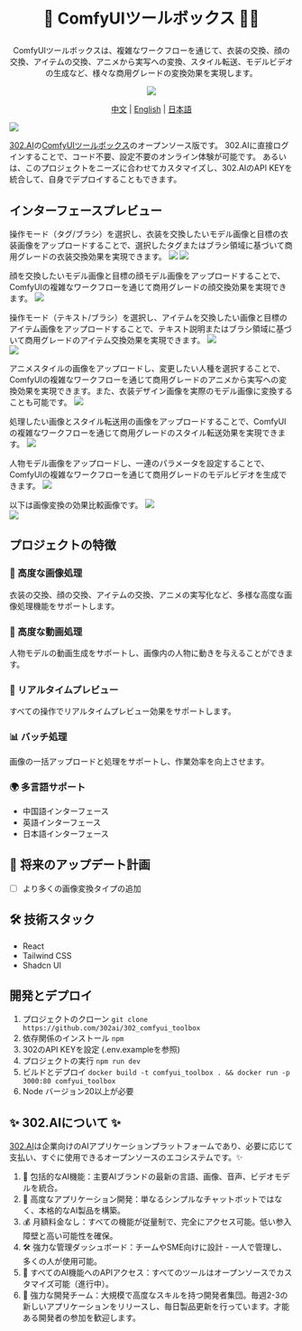 # <p align="center"> 🎨 ComfyUIツールボックス 🚀✨</p>

<p align="center">ComfyUIツールボックスは、複雑なワークフローを通じて、衣装の交換、顔の交換、アイテムの交換、アニメから実写への変換、スタイル転送、モデルビデオの生成など、様々な商用グレードの変換効果を実現します。</p>

<p align="center"><a href="https://302.ai/ja/tools/comfytools/" target="blank"><img src="https://file.302.ai/gpt/imgs/github/20250102/72a57c4263944b73bf521830878ae39a.png" /></a></p >

<p align="center"><a href="README_zh.md">中文</a> | <a href="README.md">English</a> | <a href="README_ja.md">日本語</a></p>


![](docs/302_ComfyUI_Toolbox_jp.png)

[302.AI](https://302.ai/ja/)の[ComfyUIツールボックス](https://302.ai/ja/tools/comfytools/)のオープンソース版です。
302.AIに直接ログインすることで、コード不要、設定不要のオンライン体験が可能です。
あるいは、このプロジェクトをニーズに合わせてカスタマイズし、302.AIのAPI KEYを統合して、自身でデプロイすることもできます。

## インターフェースプレビュー
操作モード（タグ/ブラシ）を選択し、衣装を交換したいモデル画像と目標の衣装画像をアップロードすることで、選択したタグまたはブラシ領域に基づいて商用グレードの衣装交換効果を実現できます。
![](docs/302_ComfyUI_Toolbox_jp_screenshot_01.png)
![](docs/302_ComfyUI_Toolbox_jp_screenshot_02.png)

顔を交換したいモデル画像と目標の顔モデル画像をアップロードすることで、ComfyUIの複雑なワークフローを通じて商用グレードの顔交換効果を実現できます。
![](docs/302_ComfyUI_Toolbox_jp_screenshot_03.png)

操作モード（テキスト/ブラシ）を選択し、アイテムを交換したい画像と目標のアイテム画像をアップロードすることで、テキスト説明またはブラシ領域に基づいて商用グレードのアイテム交換効果を実現できます。
![](docs/302_ComfyUI_Toolbox_jp_screenshot_04.png)  
![](docs/302_ComfyUI_Toolbox_jp_screenshot_05.png)   

アニメスタイルの画像をアップロードし、変更したい人種を選択することで、ComfyUIの複雑なワークフローを通じて商用グレードのアニメから実写への変換効果を実現できます。また、衣装デザイン画像を実際のモデル画像に変換することも可能です。
![](docs/302_ComfyUI_Toolbox_jp_screenshot_06.png)

処理したい画像とスタイル転送用の画像をアップロードすることで、ComfyUIの複雑なワークフローを通じて商用グレードのスタイル転送効果を実現できます。
![](docs/302_ComfyUI_Toolbox_jp_screenshot_07.png)   

人物モデル画像をアップロードし、一連のパラメータを設定することで、ComfyUIの複雑なワークフローを通じて商用グレードのモデルビデオを生成できます。
![](docs/302_ComfyUI_Toolbox_jp_screenshot_08.png)   

以下は画像変換の効果比較画像です。
![](docs/302_ComfyUI_Toolbox_jp_screenshot_09.jpg)   
![](docs/302_ComfyUI_Toolbox_jp_screenshot_10.jpg)     

## プロジェクトの特徴
### 🎨 高度な画像処理
衣装の交換、顔の交換、アイテムの交換、アニメの実写化など、多様な高度な画像処理機能をサポートします。
### 🎥 高度な動画処理
人物モデルの動画生成をサポートし、画像内の人物に動きを与えることができます。
### 🔄 リアルタイムプレビュー
すべての操作でリアルタイムプレビュー効果をサポートします。
### 📊 バッチ処理
画像の一括アップロードと処理をサポートし、作業効率を向上させます。
### 🌍 多言語サポート
- 中国語インターフェース
- 英語インターフェース
- 日本語インターフェース

## 🚩 将来のアップデート計画
- [ ] より多くの画像変換タイプの追加

## 🛠️ 技術スタック
- React
- Tailwind CSS
- Shadcn UI

## 開発とデプロイ
1. プロジェクトのクローン `git clone https://github.com/302ai/302_comfyui_toolbox`
2. 依存関係のインストール `npm`
3. 302のAPI KEYを設定 (.env.exampleを参照)
4. プロジェクトの実行 `npm run dev`
5. ビルドとデプロイ `docker build -t comfyui_toolbox . && docker run -p 3000:80 comfyui_toolbox`
6. Node バージョン20以上が必要

## ✨ 302.AIについて ✨
[302.AI](https://302.ai/ja/)は企業向けのAIアプリケーションプラットフォームであり、必要に応じて支払い、すぐに使用できるオープンソースのエコシステムです。✨
1. 🧠 包括的なAI機能：主要AIブランドの最新の言語、画像、音声、ビデオモデルを統合。
2. 🚀 高度なアプリケーション開発：単なるシンプルなチャットボットではなく、本格的なAI製品を構築。
3. 💰 月額料金なし：すべての機能が従量制で、完全にアクセス可能。低い参入障壁と高い可能性を確保。
4. 🛠 強力な管理ダッシュボード：チームやSME向けに設計 - 一人で管理し、多くの人が使用可能。
5. 🔗 すべてのAI機能へのAPIアクセス：すべてのツールはオープンソースでカスタマイズ可能（進行中）。
6. 💪 強力な開発チーム：大規模で高度なスキルを持つ開発者集団。毎週2-3の新しいアプリケーションをリリースし、毎日製品更新を行っています。才能ある開発者の参加を歓迎します。